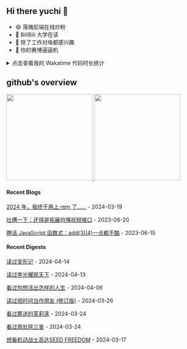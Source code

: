 ## Hi there yuchi 👋 

- 😄 落魄前端在线炒粉
- 🏫 BiliBili 大学在读
- 🤔 除了工作对啥都感兴趣
- 👯 你的赛博逼逼机

<details>
  <summary>
    点击查看我的 Wakatime 代码时长统计
  </summary>
  <div>
    <img src="https://github-readme-stats.vercel.app/api/wakatime?username=yuchiXiong&hide_title=true&layout=compact&langs_count=10" />
  <div>
</details>
    
## github's overview

<a href="https://github.com/yuchiXiong">
  <img height="225" src="https://github-readme-stats.vercel.app/api?username=yuchiXiong&show_icons=true&include_all_commits=true&count_private=true"/>
  <img height="225" src="https://github-readme-stats.vercel.app/api/top-langs/?username=yuchiXiong&hide=python,css,ejs,stylus,racket,scss,slim,html,c,less,shell"/>
</a>

#### Recent Blogs

[2024 年，我终于用上 rem 了……](https://xiongyuchi.com/2024/03/19/2024-nian-wo-zhong-yu-yong-shang-rem-liao/) - 2024-03-19

[吐槽一下：还得是拓展坞懂视频接口](https://xiongyuchi.com/2023/06/20/tu-cao-yi-xia-huan-de-shi-tuo-zhan-wu-dong-shi-pin-jie-kou/) - 2023-06-20

[瞎话 JavaScript 函数式：add(3)(4)一点都不酷](https://xiongyuchi.com/2023/06/15/xia-hua-han-shu-shi-add-3-4-yi-dian-du-bu-ku/) - 2023-06-15

#### Recent Digests

[读过变形记](https://book.douban.com/subject/35096299/) - 2024-04-14

[读过李光耀观天下](https://book.douban.com/subject/30175059/) - 2024-04-13

[看过你想活出怎样的人生](http://movie.douban.com/subject/26925611/) - 2024-04-06

[读过把时间当作朋友 (修订版)](https://book.douban.com/subject/36462984/) - 2024-03-26

[看过葬送的芙莉莲](http://movie.douban.com/subject/36093351/) - 2024-03-24

[看过周处除三害](http://movie.douban.com/subject/36151692/) - 2024-03-24

[想看机动战士高达SEED FREEDOM](http://movie.douban.com/subject/34822168/) - 2024-03-17